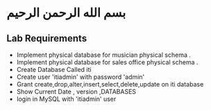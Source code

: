 # بسم الله الرحمن الرحيم

## Lab Requirements

- Implement physical database for musician physical schema .
- Implement physical database for sales office physical schema .
- Create Database Called iti
- Create user 'itiadmin' with password 'admin'
- Grant create,drop,alter,insert,select,delete,update on iti database
- Show Current Date , version ,DATABASES 
- login in MySQL with 'itiadmin' user
